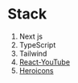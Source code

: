 # Stack

1. Next js
2. TypeScript
3. Tailwind
4. [React-YouTube](https://www.npmjs.com/package/react-youtube) 
5. [Heroicons](https://heroicons.com/)